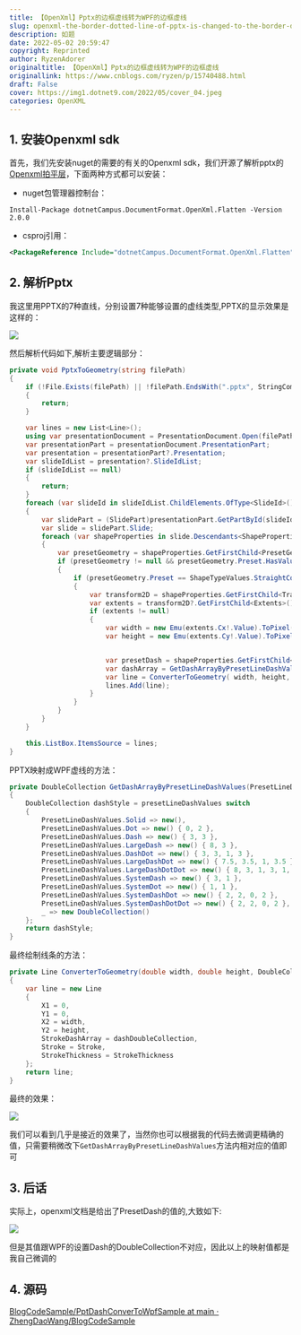 ```yaml
---
title: 【OpenXml】Pptx的边框虚线转为WPF的边框虚线
slug: openxml-the-border-dotted-line-of-pptx-is-changed-to-the-border-dotted-line-of-WPF
description: 如题
date: 2022-05-02 20:59:47
copyright: Reprinted
author: RyzenAdorer
originaltitle: 【OpenXml】Pptx的边框虚线转为WPF的边框虚线
originallink: https://www.cnblogs.com/ryzen/p/15740488.html
draft: False
cover: https://img1.dotnet9.com/2022/05/cover_04.jpeg
categories: OpenXML
---
```


## 1. 安装Openxml sdk

首先，我们先安装nuget的需要的有关的Openxml sdk，我们开源了解析pptx的[Openxml拍平层](https://github.com/dotnet-campus/DocumentFormat.OpenXml.Extensions)，下面两种方式都可以安装：

- nuget包管理器控制台：

```shell
Install-Package dotnetCampus.DocumentFormat.OpenXml.Flatten -Version 2.0.0
```

- csproj引用：

```xml
<PackageReference Include="dotnetCampus.DocumentFormat.OpenXml.Flatten" Version="2.0.0" />
```

## 2. 解析Pptx

我这里用PPTX的7种直线，分别设置7种能够设置的虚线类型,PPTX的显示效果是这样的：

![](https://img1.dotnet9.com/2022/05/0401.jpg)

然后解析代码如下,解析主要逻辑部分：

```csharp
private void PptxToGeometry(string filePath)
{
    if (!File.Exists(filePath) || !filePath.EndsWith(".pptx", StringComparison.OrdinalIgnoreCase))
    {
        return;
    }

    var lines = new List<Line>();
    using var presentationDocument = PresentationDocument.Open(filePath, false);
    var presentationPart = presentationDocument.PresentationPart;
    var presentation = presentationPart?.Presentation;
    var slideIdList = presentation?.SlideIdList;
    if (slideIdList == null)
    {
        return;
    }
    foreach (var slideId in slideIdList.ChildElements.OfType<SlideId>())
    {
        var slidePart = (SlidePart)presentationPart.GetPartById(slideId.RelationshipId);
        var slide = slidePart.Slide;
        foreach (var shapeProperties in slide.Descendants<ShapeProperties>())
        {
            var presetGeometry = shapeProperties.GetFirstChild<PresetGeometry>();
            if (presetGeometry != null && presetGeometry.Preset.HasValue)
            {
                if (presetGeometry.Preset == ShapeTypeValues.StraightConnector1)
                {
                    var transform2D = shapeProperties.GetFirstChild<Transform2D>();
                    var extents = transform2D?.GetFirstChild<Extents>();
                    if (extents != null)
                    {
                        var width = new Emu(extents.Cx!.Value).ToPixel().Value;
                        var height = new Emu(extents.Cy!.Value).ToPixel().Value;


                        var presetDash = shapeProperties.GetFirstChild<Outline>()?.GetFirstChild<PresetDash>()?.Val;
                        var dashArray = GetDashArrayByPresetLineDashValues(presetDash);
                        var line = ConverterToGeometry( width, height, dashArray); 
                        lines.Add(line);
                    }
                }
            }
        }
    }

    this.ListBox.ItemsSource = lines;
}
```

PPTX映射成WPF虚线的方法：

```csharp
private DoubleCollection GetDashArrayByPresetLineDashValues(PresetLineDashValues presetLineDashValues)
{
    DoubleCollection dashStyle = presetLineDashValues switch
    {
        PresetLineDashValues.Solid => new(),
        PresetLineDashValues.Dot => new() { 0, 2 },
        PresetLineDashValues.Dash => new() { 3, 3 },
        PresetLineDashValues.LargeDash => new() { 8, 3 },
        PresetLineDashValues.DashDot => new() { 3, 3, 1, 3 },
        PresetLineDashValues.LargeDashDot => new() { 7.5, 3.5, 1, 3.5 },
        PresetLineDashValues.LargeDashDotDot => new() { 8, 3, 1, 3, 1, 3 },
        PresetLineDashValues.SystemDash => new() { 3, 1 },
        PresetLineDashValues.SystemDot => new() { 1, 1 },
        PresetLineDashValues.SystemDashDot => new() { 2, 2, 0, 2 },
        PresetLineDashValues.SystemDashDotDot => new() { 2, 2, 0, 2 },
        _ => new DoubleCollection()
    };
    return dashStyle;
}
```

最终绘制线条的方法：

```csharp
private Line ConverterToGeometry(double width, double height, DoubleCollection dashDoubleCollection)
{
    var line = new Line
    {
        X1 = 0,
        Y1 = 0,
        X2 = width,
        Y2 = height,
        StrokeDashArray = dashDoubleCollection,
        Stroke = Stroke,
        StrokeThickness = StrokeThickness
    };
    return line;
}
```

最终的效果：

![](https://img1.dotnet9.com/2022/05/0402.jpg)

我们可以看到几乎是接近的效果了，当然你也可以根据我的代码去微调更精确的值，只需要稍微改下`GetDashArrayByPresetLineDashValues`方法内相对应的值即可

## 3. 后话

实际上，openxml文档是给出了PresetDash的值的,大致如下:

![](https://img1.dotnet9.com/2022/05/0403.jpg)

但是其值跟WPF的设置Dash的DoubleCollection不对应，因此以上的映射值都是我自己微调的

## 4. 源码

[BlogCodeSample/PptDashConverToWpfSample at main · ZhengDaoWang/BlogCodeSample](https://github.com/ZhengDaoWang/BlogCodeSample/tree/main/PptDashConverToWpfSample)